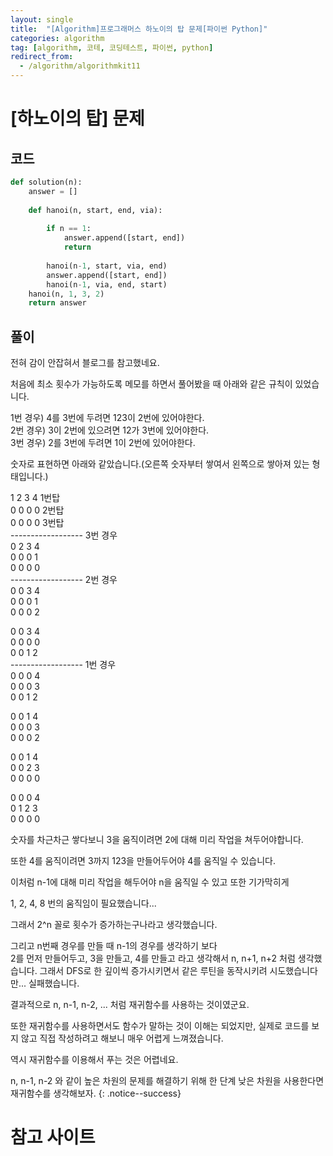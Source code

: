 ```yaml
---
layout: single
title:  "[Algorithm]프로그래머스 하노이의 탑 문제[파이썬 Python]"
categories: algorithm
tag: [algorithm, 코테, 코딩테스트, 파이썬, python]
redirect_from:
  - /algorithm/algorithmkit11
---
```


# [하노이의 탑] 문제
## 코드
```python
def solution(n):
    answer = []
    
    def hanoi(n, start, end, via):
        
        if n == 1:
            answer.append([start, end])
            return 
        
        hanoi(n-1, start, via, end)
        answer.append([start, end])
        hanoi(n-1, via, end, start)
    hanoi(n, 1, 3, 2)
    return answer
```
## 풀이
전혀 감이 안잡혀서 블로그를 참고했네요.  

처음에 최소 횟수가 가능하도록 메모를 하면서 풀어봤을 때 아래와 같은 규칙이 있었습니다.

1번 경우) 4를 3번에 두려면 123이 2번에 있어야한다.  
2번 경우) 3이 2번에 있으려면 12가 3번에 있어야한다.  
3번 경우) 2를 3번에 두려면 1이 2번에 있어야한다.  

숫자로 표현하면 아래와 같았습니다.(오른쪽 숫자부터 쌓여서 왼쪽으로 쌓아져 있는 형태입니다.)  

1 2 3 4  1번탑    
0 0 0 0  2번탑  
0 0 0 0  3번탑  
------------------ 3번 경우    
0 2 3 4  
0 0 0 1  
0 0 0 0  
------------------ 2번 경우  
0 0 3 4  
0 0 0 1  
0 0 0 2  
  
0 0 3 4  
0 0 0 0  
0 0 1 2  
------------------ 1번 경우  
0 0 0 4  
0 0 0 3  
0 0 1 2  
  
0 0 1 4  
0 0 0 3  
0 0 0 2  
  
0 0 1 4  
0 0 2 3  
0 0 0 0  
  
0 0 0 4  
0 1 2 3  
0 0 0 0  
   
숫자를 차근차근 쌓다보니 3을 움직이려면 2에 대해 미리 작업을 쳐두어야합니다.

또한 4를 움직이려면 3까지 123을 만들어두어야 4를 움직일 수 있습니다.  

이처럼 n-1에 대해 미리 작업을 해두어야 n을 움직일 수 있고 또한 기가막히게

1, 2, 4, 8 번의 움직임이 필요했습니다...

그래서 2^n 꼴로 횟수가 증가하는구나라고 생각했습니다.  

그리고 n번째 경우를 만들 때 n-1의 경우를 생각하기 보다  
2를 먼저 만들어두고, 3을 만들고, 4를 만들고 라고 생각해서
n, n+1, n+2 처럼 생각했습니다. 
그래서 DFS로 한 깊이씩 증가시키면서 같은 루틴을 동작시키려 시도했습니다만...
실패했습니다.

결과적으로 n, n-1, n-2, ... 처럼 재귀함수를 사용하는 것이였군요.  

또한 재귀함수를 사용하면서도 함수가 말하는 것이 이해는 되었지만,
실제로 코드를 보지 않고 직접 작성하려고 해보니 매우 어렵게 느껴졌습니다.  

역시 재귀함수를 이용해서 푸는 것은 어렵네요.  

n, n-1, n-2 와 같이 높은 차원의 문제를 해결하기 위해 한 단계 낮은 차원을 사용한다면 재귀함수를 생각해보자.
{: .notice--success}


# 참고 사이트
